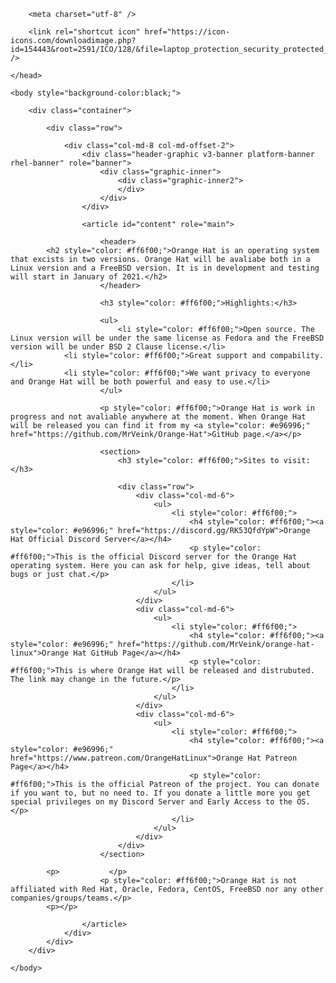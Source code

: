 <html lang="en">
    <head>

        <meta charset="utf-8" />

        <link rel="shortcut icon" href="https://icon-icons.com/downloadimage.php?id=154443&root=2591/ICO/128/&file=laptop_protection_security_protected_icon_154443.ico" />

    </head>

    <body style="background-color:black;">

        <div class="container">
            
            <div class="row">

                <div class="col-md-8 col-md-offset-2">
                    <div class="header-graphic v3-banner platform-banner rhel-banner" role="banner">
                        <div class="graphic-inner">
                            <div class="graphic-inner2">
                            </div>
                        </div>
                    </div>

                    <article id="content" role="main">

                        <header>
			<h2 style="color: #ff6f00;">Orange Hat is an operating system that excists in two versions. Orange Hat will be avaliabe both in a Linux version and a FreeBSD version. It is in development and testing will start in January of 2021.</h2>
                        </header>

                        <h3 style="color: #ff6f00;">Highlights:</h3>

                        <ul>
                            <li style="color: #ff6f00;">Open source. The Linux version will be under the same license as Fedora and the FreeBSD version will be under BSD 2 Clause license.</li>
			    <li style="color: #ff6f00;">Great support and compability.</li>
			    <li style="color: #ff6f00;">We want privacy to everyone and Orange Hat will be both powerful and easy to use.</li>
                        </ul>

                        <p style="color: #ff6f00;">Orange Hat is work in progress and not avaliable anywhere at the moment. When Orange Hat will be released you can find it from my <a style="color: #e96996;" href="https://github.com/MrVeink/Orange-Hat">GitHub page.</a></p>

                        <section>
                            <h3 style="color: #ff6f00;">Sites to visit:</h3>

                            <div class="row">
                                <div class="col-md-6">
                                    <ul>
                                        <li style="color: #ff6f00;">
                                            <h4 style="color: #ff6f00;"><a style="color: #e96996;" href="https://discord.gg/RK53QfdYpW">Orange Hat Official Discord Server</a></h4>
                                            <p style="color: #ff6f00;">This is the official Discord server for the Orange Hat operating system. Here you can ask for help, give ideas, tell about bugs or just chat.</p>
                                        </li>
                                    </ul>
                                </div>
                                <div class="col-md-6">
                                    <ul>
                                        <li style="color: #ff6f00;">
                                            <h4 style="color: #ff6f00;"><a style="color: #e96996;" href="https://github.com/MrVeink/orange-hat-linux">Orange Hat GitHub Page</a></h4>
                                            <p style="color: #ff6f00;">This is where Orange Hat will be released and distrubuted. The link may change in the future.</p>
                                        </li>
                                    </ul>
                                </div>
                                <div class="col-md-6">
                                    <ul>
                                        <li style="color: #ff6f00;">
                                            <h4 style="color: #ff6f00;"><a style="color: #e96996;" href="https://www.patreon.com/OrangeHatLinux">Orange Hat Patreon Page</a></h4>
                                            <p style="color: #ff6f00;">This is the official Patreon of the project. You can donate if you want to, but no need to. If you donate a little more you get special privileges on my Discord Server and Early Access to the OS.</p>
                                        </li>
                                    </ul>
                                </div>
                            </div>
                        </section>

			<p>‎‎‎‎‎‏‏‎ ‎‏‏‎ ‎‏‏‎ ‎‏‏‎ ‎‏‏‎ ‎‏‏‎ ‎‏‏‎ ‎‏‏‎ ‎‏‏‎ ‎‏‏‎ ‎‏‏‎ ‎</p>
                        <p style="color: #ff6f00;">Orange Hat is not affiliated with Red Hat, Oracle, Fedora, CentOS, FreeBSD nor any other companies/groups/teams.</p>
			<p></p>

                    </article>
                </div>
            </div>
        </div>

    </body>
</html>
